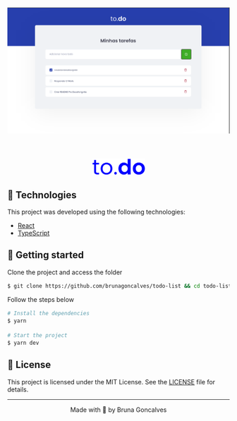 <h1 align="center">
    <img alt="Move.it" title="Move.it" src=".github/todo-list-ignite.png" />
</h1>

<br>

<p align="center">
  <img alt="Moveit" src=".github/logo.svg" width="120px">
</p>

## 🧪 Technologies

This project was developed using the following technologies:

- [React](https://reactjs.org)
- [TypeScript](https://www.typescriptlang.org/)

## 🚀 Getting started

Clone the project and access the folder

```bash
$ git clone https://github.com/brunagoncalves/todo-list && cd todo-list
```

Follow the steps below
```bash
# Install the dependencies
$ yarn

# Start the project
$ yarn dev
```
## 📝 License

This project is licensed under the MIT License. See the [LICENSE](LICENSE.md) file for details.


---

<p align="center">Made with 💜 by Bruna Goncalves</p>
